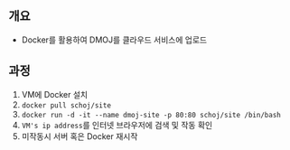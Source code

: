 ## 개요
- Docker를 활용하여 DMOJ를 클라우드 서비스에 업로드

## 과정
1. VM에 Docker 설치
2. `docker pull schoj/site`
3. `docker run -d -it --name dmoj-site -p 80:80 schoj/site /bin/bash`
4. `VM's ip address`를 인터넷 브라우저에 검색 및 작동 확인
5. 미작동시 서버 혹은 Docker 재시작
